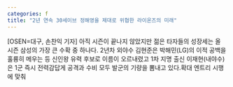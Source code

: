 ```yaml
---
categories: f
title: "2년 연속 30세이브 정해영을 제대로 위협한 라이온즈의 미래"
---
```

[OSEN=대구, 손찬익 기자] 아직 시즌이 끝나지 않았지만 젊은 타자들의 성장세는 올 시즌 삼성의 가장 큰 수확 중 하나다. 2년차 외야수 김현준은 박해민(LG)의 이적 공백을 훌륭히 메우는 등 신인왕 유력 후보로 이름이 오르내렸고 1차 지명 출신 이재현(내야수)은 1군 즉시 전력감답게 공격과 수비 모두 발군의 기량을 뽐내고 있다.확대 엔트리 시행에 맞춰